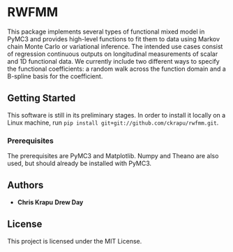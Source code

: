 # RWFMM
This package implements several types of functional mixed model in PyMC3 and
provides high-level functions to fit them to data using Markov chain Monte Carlo
or variational inference. The intended use cases consist of regression continuous
outputs on longitudinal measurements of scalar and 1D functional data. We
currently include two different ways to specify the functional coefficients:
a random walk across the function domain and a B-spline basis for the coefficient.

## Getting Started
This software is still in its preliminary stages. In order to install it
locally on a Linux machine, run `pip install git+git://github.com/ckrapu/rwfmm.git`.

### Prerequisites

The prerequisites are PyMC3 and Matplotlib. Numpy and Theano are also used, but
should already be installed with PyMC3.


## Authors

* **Chris Krapu** **Drew Day**


## License

This project is licensed under the MIT License.
